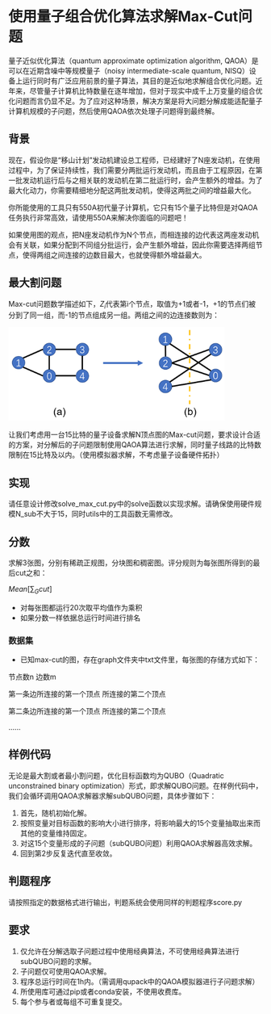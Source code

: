 # 使用量子组合优化算法求解Max-Cut问题
量子近似优化算法（quantum approximate optimization algorithm, QAOA）是可以在近期含噪中等规模量子（noisy intermediate-scale quantum, NISQ）设备上运行同时有广泛应用前景的量子算法，其目的是近似地求解组合优化问题。近年来，尽管量子计算机比特数量在逐年增加，但对于现实中成千上万变量的组合优化问题而言仍显不足。为了应对这种场景，解决方案是将大问题分解成能适配量子计算机规模的子问题，然后使用QAOA依次处理子问题得到最终解。

## 背景
现在，假设你是“移山计划”发动机建设总工程师，已经建好了N座发动机，在使用过程中，为了保证持续性，我们需要分两批运行发动机，而且由于工程原因，在第一批发动机运行后与之相关联的发动机在第二批运行时，会产生额外的增益。为了最大化动力，你需要精细地分配这两批发动机，使得这两批之间的增益最大化。

你所能使用的工具只有550A初代量子计算机，它只有15个量子比特但是对QAOA任务执行非常高效，请使用550A来解决你面临的问题吧！

如果使用图的观点，把N座发动机作为N个节点，而相连接的边代表这两座发动机会有关联，如果分配到不同组分批运行，会产生额外增益，因此你需要选择两组节点，使得两组之间连接的边数目最大，也就使得额外增益最大。

## 最大割问题

Max-cut问题数学描述如下，$Z_i$代表第i个节点，取值为+1或者-1，+1的节点们被分到了同一组，而-1的节点组成另一组。两组之间的边连接数则为：

![](graphs/max-cut.png) 

让我们考虑用一台15比特的量子设备求解N顶点图的Max-cut问题，要求设计合适的方案，对分解后的子问题限制使用QAOA算法进行求解，同时量子线路的比特数限制在15比特及以内。（使用模拟器求解，不考虑量子设备硬件拓扑）

## 实现

请任意设计修改solve_max_cut.py中的solve函数以实现求解。请确保使用硬件规模N_sub不大于15，同时utils中的工具函数无需修改。

## 分数
求解3张图，分别有稀疏正规图，分块图和稠密图。评分规则为每张图所得到的最后cut之和：

$Mean[\sum_{G} {cut}]$
- 对每张图都运行20次取平均值作为乘积
- 如果分数一样依据总运行时间进行排名

### 数据集
- 已知max-cut的图，存在graph文件夹中txt文件里，每张图的存储方式如下：

节点数n  边数m

第一条边所连接的第一个顶点   所连接的第二个顶点

第二条边所连接的第一个顶点   所连接的第二个顶点

......


## 样例代码
无论是最大割或者最小割问题，优化目标函数均为QUBO（Quadratic unconstrained binary optimization）形式，即求解QUBO问题。在样例代码中，我们会循环调用QAOA求解器求解subQUBO问题，具体步骤如下：
1. 首先，随机初始化解。
2. 按照变量对目标函数的影响大小进行排序，将影响最大的15个变量抽取出来而其他的变量维持固定。
3. 对这15个变量形成的子问题（subQUBO问题）利用QAOA求解器高效求解。
4. 回到第2步反复迭代直至收敛。

## 判题程序
请按照指定的数据格式进行输出，判题系统会使用同样的判题程序score.py

## 要求
1. 仅允许在分解选取子问题过程中使用经典算法，不可使用经典算法进行subQUBO问题的求解。
2. 子问题仅可使用QAOA求解。
3. 程序总运行时间在1h内。（需调用qupack中的QAOA模拟器进行子问题求解）
4. 所使用库可通过pip或者conda安装，不使用收费库。
5. 每个参与者或每组不可重复提交。